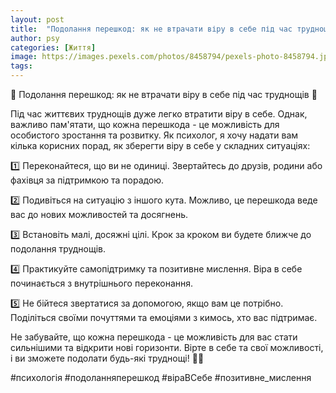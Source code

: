 ```yaml
---
layout: post
title:  "Подолання перешкод: як не втрачати віру в себе під час труднощів."
author: psy
categories: [Життя]
image: https://images.pexels.com/photos/8458794/pexels-photo-8458794.jpeg?auto=compress&cs=tinysrgb&fit=crop&h=627&w=1200
tags: 
---
```


🌟 Подолання перешкод: як не втрачати віру в себе під час труднощів 🌟

Під час життєвих труднощів дуже легко втратити віру в себе. Однак, важливо пам'ятати, що кожна перешкода - це можливість для особистого зростання та розвитку. Як психолог, я хочу надати вам кілька корисних порад, як зберегти віру в себе у складних ситуаціях:

1️⃣ Переконайтеся, що ви не одиниці. Звертайтесь до друзів, родини або фахівця за підтримкою та порадою.

2️⃣ Подивіться на ситуацію з іншого кута. Можливо, це перешкода веде вас до нових можливостей та досягнень.

3️⃣ Встановіть малі, досяжні цілі. Крок за кроком ви будете ближче до подолання труднощів.

4️⃣ Практикуйте самопідтримку та позитивне мислення. Віра в себе починається з внутрішнього переконання.

5️⃣ Не бійтеся звертатися за допомогою, якщо вам це потрібно. Поділіться своїми почуттями та емоціями з кимось, хто вас підтримає.

Не забувайте, що кожна перешкода - це можливість для вас стати сильнішими та відкрити нові горизонти. Вірте в себе та свої можливості, і ви зможете подолати будь-які труднощі! 💪🌈

#психологія #подоланняперешкод #віраВСебе #позитивне_мислення


